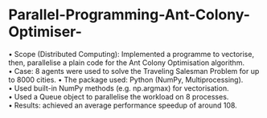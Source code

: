 # Parallel-Programming-Ant-Colony-Optimiser-

•	Scope (Distributed Computing): Implemented a programme to vectorise, then, parallelise a plain code for the Ant Colony Optimisation algorithm. </br>
•	Case: 8 agents were used to solve the Traveling Salesman Problem for up to 8000 cities. 
•	The package used: Python (NumPy, Multiprocessing). </br>
•	Used built-in NumPy methods (e.g. np.argmax) for vectorisation. </br>
•	Used a Queue object to parallelise the workload on 8 processes. </br>
•	Results: achieved an average performance speedup of around 108.  
